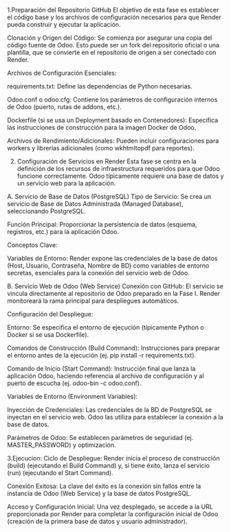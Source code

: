 1.Preparación del Repositorio GitHub 
El objetivo de esta fase es establecer el código base y los archivos de configuración necesarios para que Render pueda construir y ejecutar la aplicación.

Clonación y Origen del Código: Se comienza por asegurar una copia del código fuente de Odoo. Esto puede ser un fork del repositorio oficial o una plantilla, que se convierte en el repositorio de origen a ser conectado con Render.

Archivos de Configuración Esenciales:

requirements.txt: Define las dependencias de Python necesarias.

Odoo.conf o odoo.cfg: Contiene los parámetros de configuración internos de Odoo (puerto, rutas de addons, etc.).

Dockerfile (si se usa un Deployment basado en Contenedores): Especifica las instrucciones de construcción para la imagen Docker de Odoo.

Archivos de Rendimiento/Adicionales: Pueden incluir configuraciones para workers y librerías adicionales (como wkhtmltopdf para reportes).


2. Configuración de Servicios en Render
Esta fase se centra en la definición de los recursos de infraestructura requeridos para que Odoo funcione correctamente. Odoo típicamente requiere una base de datos y un servicio web para la aplicación.

A. Servicio de Base de Datos (PostgreSQL)
Tipo de Servicio: Se crea un servicio de Base de Datos Administrada (Managed Database), seleccionando PostgreSQL.

Función Principal: Proporcionar la persistencia de datos (esquema, registros, etc.) para la aplicación Odoo.

Conceptos Clave:

Variables de Entorno: Render expone las credenciales de la base de datos (Host, Usuario, Contraseña, Nombre de BD) como variables de entorno secretas, esenciales para la conexión del servicio web de Odoo.

B. Servicio Web de Odoo (Web Service)
Conexión con GitHub: El servicio se vincula directamente al repositorio de Odoo preparado en la Fase I. Render monitoreará la rama principal para despliegues automáticos.

Configuración del Despliegue:

Entorno: Se especifica el entorno de ejecución (típicamente Python o Docker si se usa Dockerfile).

Comandos de Construcción (Build Command): Instrucciones para preparar el entorno antes de la ejecución (ej. pip install -r requirements.txt).

Comando de Inicio (Start Command): Instrucción final que lanza la aplicación Odoo, haciendo referencia al archivo de configuración y al puerto de escucha (ej. odoo-bin -c odoo.conf).

Variables de Entorno (Environment Variables):

Inyección de Credenciales: Las credenciales de la BD de PostgreSQL se inyectan en el servicio web. Odoo las utiliza para establecer la conexión a la base de datos.

Parámetros de Odoo: Se establecen parámetros de seguridad (ej. MASTER_PASSWORD) y optimización.


3.Ejecucion:
Ciclo de Despliegue: Render inicia el proceso de construcción (build) (ejecutando el Build Command) y, si tiene éxito, lanza el servicio (run) (ejecutando el Start Command).

Conexión Exitosa: La clave del éxito es la conexión sin fallos entre la instancia de Odoo (Web Service) y la base de datos PostgreSQL.

Acceso y Configuración Inicial: Una vez desplegado, se accede a la URL proporcionada por Render para completar la configuración inicial de Odoo (creación de la primera base de datos y usuario administrador).





